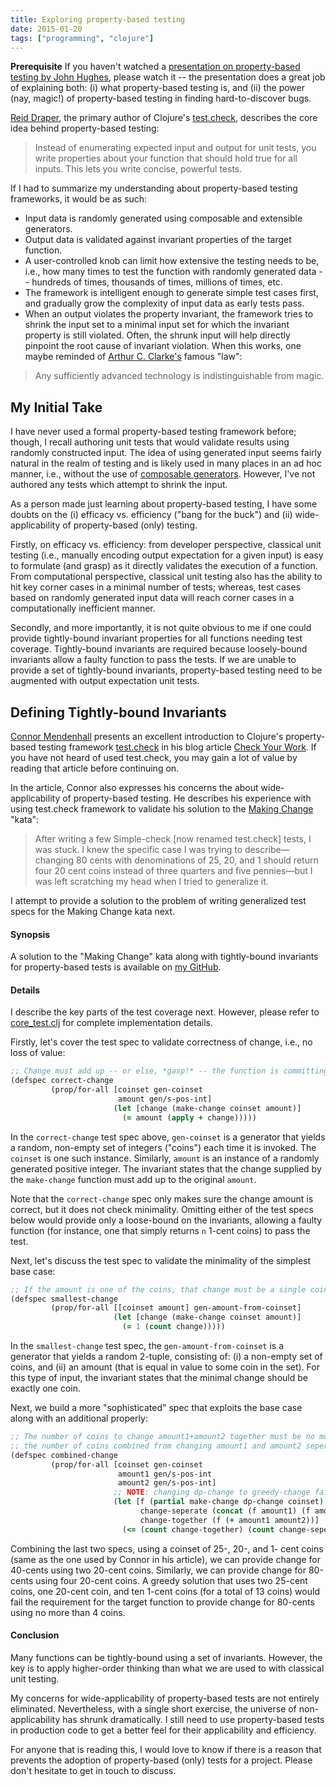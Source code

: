 ```yaml
---
title: Exploring property-based testing
date: 2015-01-20
tags: ["programming", "clojure"]
---
```


**Prerequisite** If you haven't watched a
[presentation on property-based testing by John Hughes](http://vimeo.com/68383317),
please watch it -- the presentation does a great job of explaining both: (i)
what property-based testing is, and (ii) the power (nay, magic!) of property-based
testing in finding hard-to-discover bugs.

[Reid Draper](http://reiddraper.com/), the primary author of Clojure's
[test.check](https://github.com/clojure/test.check),
describes the core idea behind property-based testing:

> Instead of enumerating expected input and output for unit tests, you write
> properties about your function that should hold true for all inputs. This lets
> you write concise, powerful tests.

If I had to summarize my understanding about property-based testing frameworks,
it would be as such:

- Input data is randomly generated using composable and extensible generators.
- Output data is validated against invariant properties of the target function.
- A user-controlled knob can limit how extensive the testing needs to be, i.e.,
  how many times to test the function with randomly generated data -- hundreds
  of times, thousands of times, millions of times, etc.
- The framework is intelligent enough to generate simple test cases first, and
  gradually grow the complexity of input data as early tests pass.
- When an output violates the property invariant, the framework tries to shrink
  the input set to a minimal input set for which the invariant property is
  still violated. Often, the shrunk input will help directly pinpoint the root
  cause of invariant violation. When this works, one maybe reminded of
  [Arthur C. Clarke's](https://en.wikipedia.org/wiki/Arthur_C._Clarke) famous
  "law":

> Any sufficiently advanced technology is indistinguishable from magic.

## My Initial Take

I have never used a formal property-based testing framework before; though, I
recall authoring unit tests that would validate results using randomly
constructed input. The idea of using generated input seems fairly natural in the
realm of testing and is likely used in many places in an ad hoc manner, i.e.,
without the use of
[composable generators](https://github.com/clojure/test.check/blob/master/doc/generator-examples.md).
However, I've not authored any tests which attempt to shrink the input.

As a person made just learning about property-based testing, I have some doubts
on the (i) efficacy vs. efficiency ("bang for the buck") and (ii)
wide-applicability of property-based (only) testing.

Firstly, on efficacy vs. efficiency: from developer perspective, classical unit
testing (i.e., manually encoding output expectation for a given input) is easy
to formulate (and grasp) as it directly validates the execution of a function.
From computational perspective, classical unit testing also has the ability to
hit key corner cases in a minimal number of tests; whereas, test cases based on
randomly generated input data will reach corner cases in a computationally
inefficient manner.

Secondly, and more importantly, it is not quite obvious to me if one could
provide tightly-bound invariant properties for all functions needing test
coverage. Tightly-bound invariants are required because loosely-bound
invariants allow a faulty function to pass the tests. If we are unable to
provide a set of tightly-bound invariants, property-based testing need to be
augmented with output expectation unit tests.

## Defining Tightly-bound Invariants

[Connor Mendenhall](https://ecmendenhall.github.io/) presents
an excellent introduction to Clojure's property-based testing framework
[test.check](https://github.com/clojure/test.check) in his blog article
[Check Your Work](http://blog.8thlight.com/connor-mendenhall/2013/10/31/check-your-work.html).
If you have not heard of used test.check, you may gain a lot of value by
reading that article before continuing on.

In the article, Connor also expresses his concerns the about wide-applicability
of property-based testing. He describes his experience with using test.check
framework to validate his solution
to the [Making Change](http://craftsmanship.sv.cmu.edu/katas/making-change)
"kata":

> After writing a few Simple-check [now renamed test.check] tests, I was stuck.
> I knew the specific case I was trying to describe—changing 80 cents with
> denominations of 25, 20, and 1 should return four 20 cent coins instead of
> three quarters and five pennies—but I was left scratching my head when I tried
> to generalize it.

I attempt to provide a solution to the problem of writing generalized test
specs for the Making Change kata next.

#### Synopsis

A solution to the "Making Change" kata along with tightly-bound invariants for
property-based tests is available on
[my GitHub](https://github.com/jayp/making-change).

#### Details

I describe the key parts of the test coverage next. However, please refer to
[core_test.clj](https://github.com/jayp/making-change/tree/master/test/making_change/core_test.clj)
for complete implementation details.

Firstly, let's cover the test spec to validate correctness of change, i.e., no
loss of value:

```clojure
;; Change must add up -- or else, *gasp!* -- the function is committing fraud!
(defspec correct-change
         (prop/for-all [coinset gen-coinset
                        amount gen/s-pos-int]
                       (let [change (make-change coinset amount)]
                         (= amount (apply + change)))))
```

In the `correct-change` test spec above, `gen-coinset` is a generator that
yields a random, non-empty set of integers ("coins") each time it is invoked.
The `coinset` is one such instance. Similarly, `amount` is an instance of a
randomly generated positive integer. The invariant states that the change
supplied by the `make-change` function must add up to the original `amount`.

Note that the `correct-change` spec only makes sure the change amount is
correct, but it does not check minimality. Omitting either of the test
specs below would provide only a loose-bound on the invariants, allowing a
faulty function (for instance, one that simply returns `n` 1-cent coins) to
pass the test.

Next, let's discuss the test spec to validate the minimality of the simplest
base case:

```clojure
;; If the amount is one of the coins, that change must be a single coin
(defspec smallest-change
         (prop/for-all [[coinset amount] gen-amount-from-coinset]
                       (let [change (make-change coinset amount)]
                         (= 1 (count change)))))
```

In the `smallest-change` test spec, the `gen-amount-from-coinset` is a
generator that yields a random 2-tuple, consisting of: (i) a non-empty set of
coins, and (ii) an amount (that is equal in value to some coin in the set). For
this type of input, the invariant states that the minimal change should be
exactly one coin.

Next, we build a more "sophisticated" spec that exploits the base case along
with an additional properly:

```clojure
;; The number of coins to change amount1+amount2 together must be no more than
;; the number of coins combined from changing amount1 and amount2 seperately.
(defspec combined-change
         (prop/for-all [coinset gen-coinset
                        amount1 gen/s-pos-int
                        amount2 gen/s-pos-int]
                       ;; NOTE: changing dp-change to greedy-change fails spec
                       (let [f (partial make-change dp-change coinset)
                             change-seperate (concat (f amount1) (f amount2))
                             change-together (f (+ amount1 amount2))]
                         (<= (count change-together) (count change-seperate)))))
```

Combining the last two specs, using a coinset of 25-, 20-, and 1- cent coins
(same as the one used by Connor in his article), we can provide change for
40-cents using two 20-cent coins. Similarly, we can provide change for 80-cents
using four 20-cent coins. A greedy solution that uses two 25-cent coins, one
20-cent coin, and ten 1-cent coins (for a total of 13 coins) would fail the
requirement for the target function to provide change for 80-cents using no
more than 4 coins.

#### Conclusion

Many functions can be tightly-bound using a set of invariants. However, the key
is to apply higher-order thinking than what we are used to with classical unit
testing.

My concerns for wide-applicability of property-based tests are not entirely
eliminated. Nevertheless, with a single short exercise, the universe of
non-applicability has shrunk dramatically. I still need to use property-based
tests in production code to get a better feel for their applicability and
efficiency.

For anyone that is reading this, I would love to know if there is a reason that
prevents the adoption of property-based (only) tests for a project. Please
don't hesitate to get in touch to discuss.
